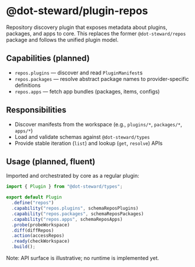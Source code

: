 # @dot-steward/plugin-repos

Repository discovery plugin that exposes metadata about plugins, packages, and apps to core. This replaces the former `@dot-steward/repos` package and follows the unified plugin model.

## Capabilities (planned)
- `repos.plugins` — discover and read `PluginManifest`s
- `repos.packages` — resolve abstract package names to provider-specific definitions
- `repos.apps` — fetch app bundles (packages, items, configs)

## Responsibilities
- Discover manifests from the workspace (e.g., `plugins/*`, `packages/*`, `apps/*`)
- Load and validate schemas against `@dot-steward/types`
- Provide stable iteration (`list`) and lookup (`get`, `resolve`) APIs

## Usage (planned, fluent)
Imported and orchestrated by core as a regular plugin:
```ts
import { Plugin } from "@dot-steward/types";

export default Plugin
  .define("repos")
  .capability("repos.plugins", schemaReposPlugins)
  .capability("repos.packages", schemaReposPackages)
  .capability("repos.apps", schemaReposApps)
  .probe(probeWorkspace)
  .diff(diffRepos)
  .action(accessRepos)
  .ready(checkWorkspace)
  .build();
```

Note: API surface is illustrative; no runtime is implemented yet.

